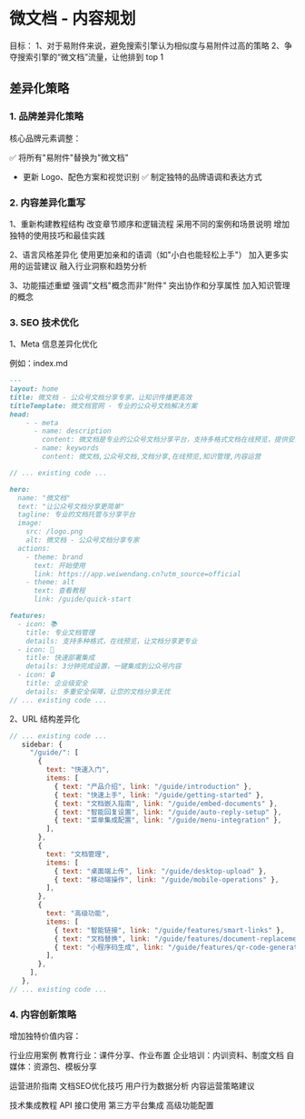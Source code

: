 # 微文档 - 内容规划

目标：
1、对于易附件来说，避免搜索引擎认为相似度与易附件过高的策略
2、争夺搜索引擎的“微文档”流量，让他排到 top 1

## 差异化策略

### 1. 品牌差异化策略

核心品牌元素调整：

✅ 将所有"易附件"替换为"微文档"
- 更新 Logo、配色方案和视觉识别
✅ 制定独特的品牌语调和表达方式

### 2. 内容差异化重写

1、重新构建教程结构
    改变章节顺序和逻辑流程
    采用不同的案例和场景说明
    增加独特的使用技巧和最佳实践
 
 2、语言风格差异化
    使用更加亲和的语调（如"小白也能轻松上手"）
    加入更多实用的运营建议
    融入行业洞察和趋势分析

3、功能描述重塑
    强调"文档"概念而非"附件"
    突出协作和分享属性
    加入知识管理的概念

### 3. SEO 技术优化

 1、Meta 信息差异化优化

例如：index.md
```markdown
---
layout: home
title: 微文档 - 公众号文档分享专家，让知识传播更高效
titleTemplate: 微文档官网 - 专业的公众号文档解决方案
head:
    - - meta
      - name: description
        content: 微文档是专业的公众号文档分享平台，支持多格式文档在线预览，提供安全可靠的文档托管服务，让知识分享更便捷
      - name: keywords
        content: 微文档,公众号文档,文档分享,在线预览,知识管理,内容运营

// ... existing code ...

hero:
  name: "微文档"
  text: "让公众号文档分享更简单"
  tagline: 专业的文档托管与分享平台
  image:
    src: /logo.png
    alt: 微文档 - 公众号文档分享专家
  actions:
    - theme: brand
      text: 开始使用
      link: https://app.weiwendang.cn?utm_source=official
    - theme: alt
      text: 查看教程
      link: /guide/quick-start

features:
  - icon: 📚
    title: 专业文档管理
    details: 支持多种格式，在线预览，让文档分享更专业
  - icon: 🚀
    title: 快速部署集成
    details: 3分钟完成设置，一键集成到公众号内容
  - icon: 🔒
    title: 企业级安全
    details: 多重安全保障，让您的文档分享无忧
// ... existing code ...
```

 2、URL 结构差异化
 ```mjs
 // ... existing code ...
    sidebar: {
      "/guide/": [
        {
          text: "快速入门",
          items: [
            { text: "产品介绍", link: "/guide/introduction" },
            { text: "快速上手", link: "/guide/getting-started" },
            { text: "文档嵌入指南", link: "/guide/embed-documents" },
            { text: "智能回复设置", link: "/guide/auto-reply-setup" },
            { text: "菜单集成配置", link: "/guide/menu-integration" },
          ],
        },
        {
          text: "文档管理",
          items: [
            { text: "桌面端上传", link: "/guide/desktop-upload" },
            { text: "移动端操作", link: "/guide/mobile-operations" },
          ],
        },
        {
          text: "高级功能",
          items: [
            { text: "智能链接", link: "/guide/features/smart-links" },
            { text: "文档替换", link: "/guide/features/document-replacement" },
            { text: "小程序码生成", link: "/guide/features/qr-code-generation" },
          ],
        },
      ],
    },
// ... existing code ...
 ```


### 4. 内容创新策略

增加独特价值内容：

行业应用案例
教育行业：课件分享、作业布置
企业培训：内训资料、制度文档
自媒体：资源包、模板分享

运营进阶指南
文档SEO优化技巧
用户行为数据分析
内容运营策略建议

技术集成教程
API 接口使用
第三方平台集成
高级功能配置
